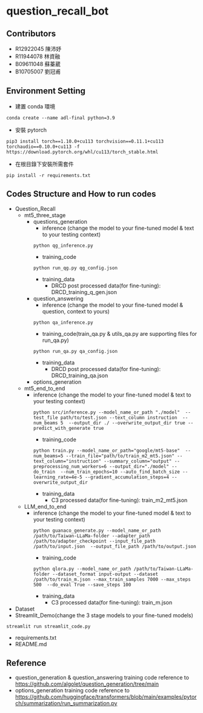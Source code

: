 # question_recall_bot

## Contributors
- R12922045 陳沛妤
- R11944078 林資融
- B09611048 蘇蓁葳
- B10705007 劉冠甫

## Environment Setting
- 建置 conda 環境
```
conda create --name adl-final python=3.9
```
- 安裝 pytorch
```
pip3 install torch==1.10.0+cu113 torchvision==0.11.1+cu113 torchaudio==0.10.0+cu113 -f https://download.pytorch.org/whl/cu113/torch_stable.html
```
- 在根目錄下安裝所需套件
```
pip install -r requirements.txt
```

## Codes Structure and How to run codes
- Question_Recall
	- mt5_three_stage
      - questions_generation
        - inference (change the model to your fine-tuned model & text to your testing context)
        ```
        python qg_inference.py
        ```
        - training_code
        ```
        python run_qg.py qg_config.json
        ```
        - training_data
          - DRCD post processed data(for fine-tuning): DRCD_training_q_gen.json
      - question_answering
        - inference (change the model to your fine-tuned model & question, context to yours)
        ```
        python qa_inference.py
        ```
        - training_code(train_qa.py & utils_qa.py are supporting files for run_qa.py)
        ```
        python run_qa.py qa_config.json
        ```
        - training_data
          - DRCD post processed data(for fine-tuning): DRCD_training_qa.json
      - options_generation
	- mt5_end_to_end
	  	- inference (change the model to your fine-tuned model & text to your testing context)
	        ```
	        python src/inference.py --model_name_or_path "./model"  --test_file path/to/test.json --text_column instruction  --num_beams 5  --output_dir ./ --overwrite_output_dir true --predict_with_generate true
	        ```
	        - training_code
	        ```
	        python train.py --model_name_or_path="google/mt5-base"  --num_beams=5 --train_file="path/to/train_m2_mt5.json" --text_column="instruction" --summary_column="output" --preprocessing_num_workers=6 --output_dir="./model" --do_train  --num_train_epochs=10 --auto_find_batch_size --learning_rate=4e-5 --gradient_accumulation_steps=4 --overwrite_output_dir
	        ```
	        - training_data
	          - C3 processed data(for fine-tuning): train_m2_mt5.json
	- LLM_end_to_end
   		- inference (change the model to your fine-tuned model & text to your testing context)
	        ```
         	python guanaco_generate.py --model_name_or_path /path/to/Taiwan-LLaMa-folder --adapter_path /path/to/adapter_checkpoint --input_file_path /path/to/input.json  --output_file_path /path/to/output.json
	        ```
	        - training_code
	        ```
	        python qlora.py --model_name_or_path /path/to/Taiwan-LLaMa-folder --dataset_format input-output --dataset /path/to/train_m.json --max_train_samples 7000 --max_steps 500  --do_eval True --save_steps 100
	        ```
	        - training_data
	          - C3 processed data(for fine-tuning): train_m.json
- Dataset
- Streamlit_Demo(change the 3 stage models to your fine-tuned models)
```
streamlit run streamlit_code.py
```
- requirements.txt
- README.md

## Reference
- question_generation & question_answering training code reference to https://github.com/algolet/question_generation/tree/main
- options_generation training code reference to https://github.com/huggingface/transformers/blob/main/examples/pytorch/summarization/run_summarization.py
